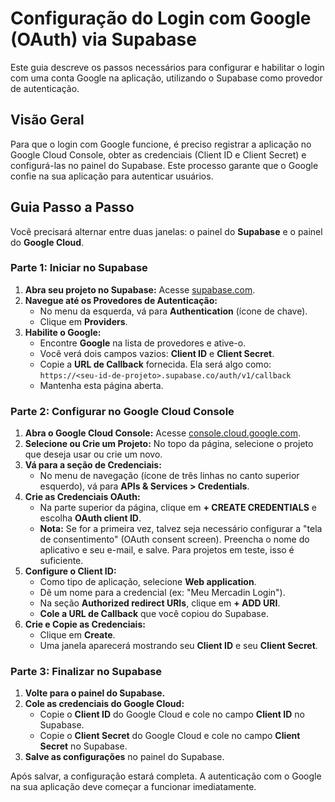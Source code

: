 # Configuração do Login com Google (OAuth) via Supabase

Este guia descreve os passos necessários para configurar e habilitar o login com uma conta Google na aplicação, utilizando o Supabase como provedor de autenticação.

## Visão Geral

Para que o login com Google funcione, é preciso registrar a aplicação no Google Cloud Console, obter as credenciais (Client ID e Client Secret) e configurá-las no painel do Supabase. Este processo garante que o Google confie na sua aplicação para autenticar usuários.

## Guia Passo a Passo

Você precisará alternar entre duas janelas: o painel do **Supabase** e o painel do **Google Cloud**.

### Parte 1: Iniciar no Supabase

1.  **Abra seu projeto no Supabase:** Acesse [supabase.com](https://supabase.com/).
2.  **Navegue até os Provedores de Autenticação:**
    *   No menu da esquerda, vá para **Authentication** (ícone de chave).
    *   Clique em **Providers**.
3.  **Habilite o Google:**
    *   Encontre **Google** na lista de provedores e ative-o.
    *   Você verá dois campos vazios: **Client ID** e **Client Secret**.
    *   Copie a **URL de Callback** fornecida. Ela será algo como:
        `https://<seu-id-de-projeto>.supabase.co/auth/v1/callback`
    *   Mantenha esta página aberta.

### Parte 2: Configurar no Google Cloud Console

1.  **Abra o Google Cloud Console:** Acesse [console.cloud.google.com](https://console.cloud.google.com/).
2.  **Selecione ou Crie um Projeto:** No topo da página, selecione o projeto que deseja usar ou crie um novo.
3.  **Vá para a seção de Credenciais:**
    *   No menu de navegação (ícone de três linhas no canto superior esquerdo), vá para **APIs & Services > Credentials**.
4.  **Crie as Credenciais OAuth:**
    *   Na parte superior da página, clique em **+ CREATE CREDENTIALS** e escolha **OAuth client ID**.
    *   **Nota:** Se for a primeira vez, talvez seja necessário configurar a "tela de consentimento" (OAuth consent screen). Preencha o nome do aplicativo e seu e-mail, e salve. Para projetos em teste, isso é suficiente.
5.  **Configure o Client ID:**
    *   Como tipo de aplicação, selecione **Web application**.
    *   Dê um nome para a credencial (ex: "Meu Mercadin Login").
    *   Na seção **Authorized redirect URIs**, clique em **+ ADD URI**.
    *   **Cole a URL de Callback** que você copiou do Supabase.
6.  **Crie e Copie as Credenciais:**
    *   Clique em **Create**.
    *   Uma janela aparecerá mostrando seu **Client ID** e seu **Client Secret**.

### Parte 3: Finalizar no Supabase

1.  **Volte para o painel do Supabase.**
2.  **Cole as credenciais do Google Cloud:**
    *   Copie o **Client ID** do Google Cloud e cole no campo **Client ID** no Supabase.
    *   Copie o **Client Secret** do Google Cloud e cole no campo **Client Secret** no Supabase.
3.  **Salve as configurações** no painel do Supabase.

Após salvar, a configuração estará completa. A autenticação com o Google na sua aplicação deve começar a funcionar imediatamente.
